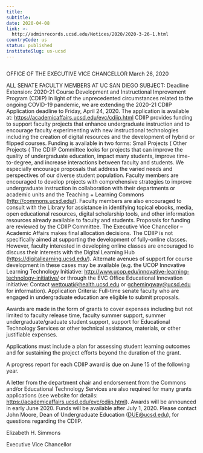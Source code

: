 ```yaml
---
title: 
subtitle: 
date: 2020-04-08
link: >-
  http://adminrecords.ucsd.edu/Notices/2020/2020-3-26-1.html
countryCode: us
status: published
instituteSlug: us-ucsd
---
```

![]()

OFFICE OF THE EXECUTIVE VICE CHANCELLOR March 26, 2020

ALL SENATE FACULTY MEMBERS AT UC SAN DIEGO SUBJECT: Deadline Extension: 2020-21 Course Development and Instructional Improvement Program (CDIIP) In light of the unprecedented circumstances related to the ongoing COVID-19 pandemic, we are extending the 2020-21 CDIIP Application deadline to Friday, April 24, 2020. The application is available at: https://academicaffairs.ucsd.edu/evc/cdiip.html CDIIP provides funding to support faculty projects that enhance undergraduate instruction and to encourage faculty experimenting with new instructional technologies including the creation of digital resources and the development of hybrid or flipped courses. Funding is available in two forms: Small Projects ( Other Projects ( The CDIIP Committee looks for projects that can improve the quality of undergraduate education, impact many students, improve time-to-degree, and increase interactions between faculty and students. We especially encourage proposals that address the varied needs and perspectives of our diverse student population. Faculty members are encouraged to develop projects with comprehensive strategies to improve undergraduate instruction in collaboration with their departments or academic units and the Teaching + Learning Commons (http://commons.ucsd.edu/). Faculty members are also encouraged to consult with the Library for assistance in identifying topical ebooks, media, open educational resources, digital scholarship tools, and other information resources already available to faculty and students. Proposals for funding are reviewed by the CDIIP Committee. The Executive Vice Chancellor – Academic Affairs makes final allocation decisions. The CDIIP is not specifically aimed at supporting the development of fully-online classes. However, faculty interested in developing online classes are encouraged to discuss their interests with the Digital Learning Hub (https://digitallearning.ucsd.edu/). Alternate avenues of support for course development in these cases may be available (e.g. the UCOP Innovative Learning Technology Initiative: http://www.ucop.edu/innovative-learning-technology-initiative/ or through the EVC Office Educational Innovation initiative: Contact wettouati@health.ucsd.edu or gchemingway@ucsd.edu for information). Application Criteria: Full-time senate faculty who are engaged in undergraduate education are eligible to submit proposals.

Awards are made in the form of grants to cover expenses including but not limited to faculty release time, faculty summer support, summer undergraduate/graduate student support, support for Educational Technology Services or other technical assistance, materials, or other justifiable expenses.

Applications must include a plan for assessing student learning outcomes and for sustaining the project efforts beyond the duration of the grant.

A progress report for each CDIIP award is due on June 15 of the following year.

A letter from the department chair and endorsement from the Commons and/or Educational Technology Services are also required for many grants applications (see website for details: https://academicaffairs.ucsd.edu/evc/cdiip.html). Awards will be announced in early June 2020. Funds will be available after July 1, 2020. Please contact John Moore, Dean of Undergraduate Education (DUE@ucsd.edu), for questions regarding the CDIIP.



Elizabeth H. Simmons

Executive Vice Chancellor